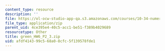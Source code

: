 ```yaml
---
content_type: resource
description: ''
file: https://ol-ocw-studio-app-qa.s3.amazonaws.com/courses/10-34-numerical-methods-applied-to-chemical-engineering-fall-2015/afdf414399c568a08cfc5f139578fde1_green_HW6_P2_3.zip
file_type: application/zip
parent_uid: 4ce395e4-40c5-acc1-be51-f389b4029689
resourcetype: Other
title: green_HW6_P2_3.zip
uid: afdf4143-99c5-68a0-8cfc-5f139578fde1
---
```

